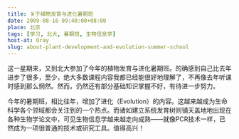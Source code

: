 ```yaml
---
title: 关于植物发育与进化暑期班
date: 2009-08-16 09:40:00+08:00
place: 北京
tags: [学习, 北大, 暑期班, 生物信息学]
host-at: Oray
slug: about-plant-development-and-evolution-summer-school
---
```

这一星期来，又到北大参加了今年的植物发育与进化暑期班。的确感到自己比去年进步了很多，至少，绝大多数课程内容我都已经能很好地理解了，不再像去年听课时感到那么惘然。然而，仍然还有部分基础知识掌握不好，有待进一步努力。

今年的暑期班，相比往年，增加了进化（Evolution）的内容。这越来越成为生命科学各个领域都会关注到的一个热点。而诸如建立系统发育树则铺天盖地地出现在各种生物学论文中，可见生物信息学越来越走向成熟——就像PCR技术一样，已然成为一项很普通的技术或研究工具。值得高兴！
